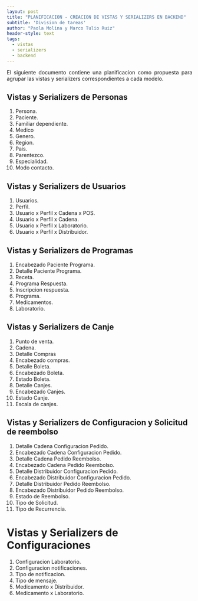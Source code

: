 ```yaml
---
layout: post
title: "PLANIFICACION - CREACION DE VISTAS Y SERIALIZERS EN BACKEND"
subtitle: 'Division de tareas'
author: "Paola Molina y Marco Tulio Ruiz"
header-style: text
tags:
  - vistas
  - serializers
  - backend
---
```

<style>
    .pantalla {
        display: block;
        margin-left: auto;
        margin-right: auto;
        width: 80%;
    }

    p{
        text-align: justify;
    }
</style>

El siguiente documento contiene una planificacion como propuesta para agrupar las vistas y serializers correspondientes a cada modelo.

## Vistas y Serializers de Personas
1. Persona.
2. Paciente.
3. Familiar dependiente.
4. Medico
5. Genero.
6. Region.
7. Pais.
8. Parentezco.
9. Especialidad.
10. Modo contacto.

## Vistas y Serializers de Usuarios
1. Usuarios.
2. Perfil.
3. Usuario x Perfil x Cadena x POS.
4. Usuario x Perfil x Cadena.
5. Usuario x Perfil x Laboratorio.
6. Usuario x Perfil x Distribuidor.

## Vistas y Serializers de Programas
1. Encabezado Paciente Programa.
2. Detalle Paciente Programa.
3. Receta.
4. Programa Respuesta.
5. Inscripcion respuesta.
6. Programa.
7. Medicamentos.
8. Laboratorio.

## Vistas y Serializers de Canje
1. Punto de venta.
2. Cadena.
3. Detalle Compras
4. Encabezado compras.
5. Detalle Boleta.
6. Encabezado Boleta.
7. Estado Boleta.
8. Detalle Canjes.
9. Encabezado Canjes.
10. Estado Canje.
11. Escala de canjes.

## Vistas y Serializers de Configuracion y Solicitud de reembolso
1. Detalle Cadena Configuracion Pedido.
2. Encabezado Cadena Configuracion Pedido.
3. Detalle Cadena Pedido Reembolso.
4. Encabezado Cadena Pedido Reembolso.
5. Detalle Distribuidor Configuracion Pedido.
6. Encabezado Distribuidor Configuracion Pedido.
7. Detalle Distribuidor Pedido Reembolso.
8. Encabezado Distribuidor Pedido Reembolso.
9. Estado de Reembolso.
10. Tipo de Solicitud.
11. Tipo de Recurrencia.

# Vistas y Serializers de Configuraciones
1. Configuracion Laboratorio.
2. Configuracion notificaciones.
3. Tipo de notificacion.
4. Tipo de mensaje.
5. Medicamento x Distribuidor.
6. Medicamento x Laboratorio.



